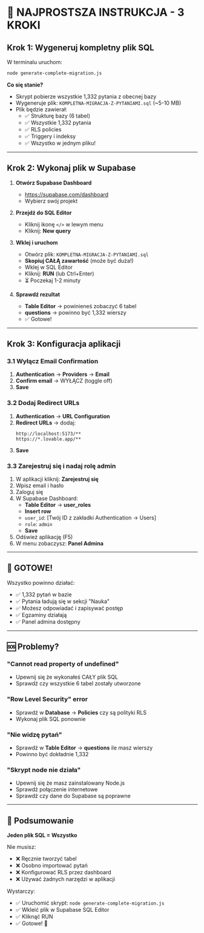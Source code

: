 # 🎯 NAJPROSTSZA INSTRUKCJA - 3 KROKI

## Krok 1: Wygeneruj kompletny plik SQL

W terminalu uruchom:

```bash
node generate-complete-migration.js
```

**Co się stanie?**
- Skrypt pobierze wszystkie 1,332 pytania z obecnej bazy
- Wygeneruje plik: `KOMPLETNA-MIGRACJA-Z-PYTANIAMI.sql` (~5-10 MB)
- Plik będzie zawierał:
  - ✅ Strukturę bazy (6 tabel)
  - ✅ Wszystkie 1,332 pytania
  - ✅ RLS policies
  - ✅ Triggery i indeksy
  - ✅ Wszystko w jednym pliku!

---

## Krok 2: Wykonaj plik w Supabase

1. **Otwórz Supabase Dashboard**
   - https://supabase.com/dashboard
   - Wybierz swój projekt

2. **Przejdź do SQL Editor**
   - Kliknij ikonę `</>` w lewym menu
   - Kliknij: **New query**

3. **Wklej i uruchom**
   - Otwórz plik: `KOMPLETNA-MIGRACJA-Z-PYTANIAMI.sql`
   - **Skopiuj CAŁĄ zawartość** (może być duża!)
   - Wklej w SQL Editor
   - Kliknij: **RUN** (lub Ctrl+Enter)
   - ⏳ Poczekaj 1-2 minuty

4. **Sprawdź rezultat**
   - **Table Editor** → powinieneś zobaczyć 6 tabel
   - **questions** → powinno być 1,332 wierszy
   - ✅ Gotowe!

---

## Krok 3: Konfiguracja aplikacji

### 3.1 Wyłącz Email Confirmation
1. **Authentication** → **Providers** → **Email**
2. **Confirm email** → WYŁĄCZ (toggle off)
3. **Save**

### 3.2 Dodaj Redirect URLs
1. **Authentication** → **URL Configuration**
2. **Redirect URLs** → dodaj:
   ```
   http://localhost:5173/**
   https://*.lovable.app/**
   ```
3. **Save**

### 3.3 Zarejestruj się i nadaj rolę admin
1. W aplikacji kliknij: **Zarejestruj się**
2. Wpisz email i hasło
3. Zaloguj się
4. W Supabase Dashboard:
   - **Table Editor** → **user_roles**
   - **Insert row**
   - `user_id`: [Twój ID z zakładki Authentication → Users]
   - `role`: `admin`
   - **Save**
5. Odśwież aplikację (F5)
6. W menu zobaczysz: **Panel Admina**

---

## 🎉 GOTOWE!

Wszystko powinno działać:
- ✅ 1,332 pytań w bazie
- ✅ Pytania ładują się w sekcji "Nauka"
- ✅ Możesz odpowiadać i zapisywać postęp
- ✅ Egzaminy działają
- ✅ Panel admina dostępny

---

## 🆘 Problemy?

### "Cannot read property of undefined"
- Upewnij się że wykonałeś CAŁY plik SQL
- Sprawdź czy wszystkie 6 tabel zostały utworzone

### "Row Level Security" error
- Sprawdź w **Database** → **Policies** czy są polityki RLS
- Wykonaj plik SQL ponownie

### "Nie widzę pytań"
- Sprawdź w **Table Editor** → **questions** ile masz wierszy
- Powinno być dokładnie 1,332

### "Skrypt node nie działa"
- Upewnij się że masz zainstalowany Node.js
- Sprawdź połączenie internetowe
- Sprawdź czy dane do Supabase są poprawne

---

## 📝 Podsumowanie

**Jeden plik SQL = Wszystko**

Nie musisz:
- ❌ Ręcznie tworzyć tabel
- ❌ Osobno importować pytań
- ❌ Konfigurować RLS przez dashboard
- ❌ Używać żadnych narzędzi w aplikacji

Wystarczy:
- ✅ Uruchomić skrypt: `node generate-complete-migration.js`
- ✅ Wkleić plik w Supabase SQL Editor
- ✅ Kliknąć RUN
- ✅ Gotowe! 🚀
